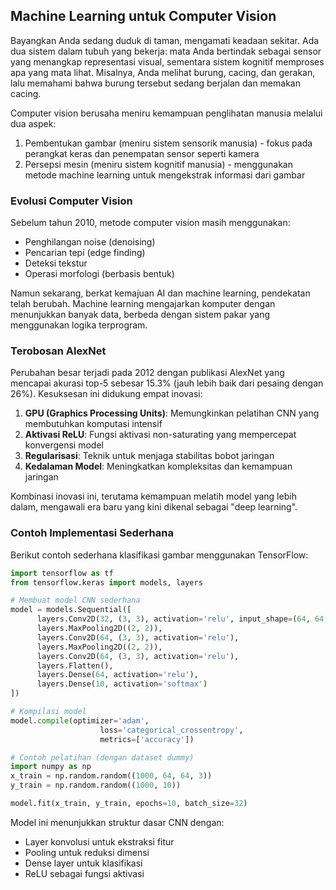 ## Machine Learning untuk Computer Vision

Bayangkan Anda sedang duduk di taman, mengamati keadaan sekitar. Ada dua sistem dalam tubuh yang bekerja: mata Anda bertindak sebagai sensor yang menangkap representasi visual, sementara sistem kognitif memproses apa yang mata lihat. Misalnya, Anda melihat burung, cacing, dan gerakan, lalu memahami bahwa burung tersebut sedang berjalan dan memakan cacing.

Computer vision berusaha meniru kemampuan penglihatan manusia melalui dua aspek:
1. Pembentukan gambar (meniru sistem sensorik manusia) - fokus pada perangkat keras dan penempatan sensor seperti kamera
2. Persepsi mesin (meniru sistem kognitif manusia) - menggunakan metode machine learning untuk mengekstrak informasi dari gambar

### Evolusi Computer Vision

Sebelum tahun 2010, metode computer vision masih menggunakan:
- Penghilangan noise (denoising)
- Pencarian tepi (edge finding)
- Deteksi tekstur
- Operasi morfologi (berbasis bentuk)

Namun sekarang, berkat kemajuan AI dan machine learning, pendekatan telah berubah. Machine learning mengajarkan komputer dengan menunjukkan banyak data, berbeda dengan sistem pakar yang menggunakan logika terprogram.

### Terobosan AlexNet

Perubahan besar terjadi pada 2012 dengan publikasi AlexNet yang mencapai akurasi top-5 sebesar 15.3% (jauh lebih baik dari pesaing dengan 26%). Kesuksesan ini didukung empat inovasi:

1. **GPU (Graphics Processing Units)**: Memungkinkan pelatihan CNN yang membutuhkan komputasi intensif
2. **Aktivasi ReLU**: Fungsi aktivasi non-saturating yang mempercepat konvergensi model
3. **Regularisasi**: Teknik untuk menjaga stabilitas bobot jaringan
4. **Kedalaman Model**: Meningkatkan kompleksitas dan kemampuan jaringan

Kombinasi inovasi ini, terutama kemampuan melatih model yang lebih dalam, mengawali era baru yang kini dikenal sebagai "deep learning".
### Contoh Implementasi Sederhana

Berikut contoh sederhana klasifikasi gambar menggunakan TensorFlow:

```python
import tensorflow as tf
from tensorflow.keras import models, layers

# Membuat model CNN sederhana
model = models.Sequential([
      layers.Conv2D(32, (3, 3), activation='relu', input_shape=(64, 64, 3)),
      layers.MaxPooling2D((2, 2)),
      layers.Conv2D(64, (3, 3), activation='relu'),
      layers.MaxPooling2D((2, 2)),
      layers.Conv2D(64, (3, 3), activation='relu'),
      layers.Flatten(),
      layers.Dense(64, activation='relu'),
      layers.Dense(10, activation='softmax')
])

# Kompilasi model
model.compile(optimizer='adam',
                    loss='categorical_crossentropy',
                    metrics=['accuracy'])

# Contoh pelatihan (dengan dataset dummy)
import numpy as np
x_train = np.random.random((1000, 64, 64, 3))
y_train = np.random.random((1000, 10))

model.fit(x_train, y_train, epochs=10, batch_size=32)
```

Model ini menunjukkan struktur dasar CNN dengan:
- Layer konvolusi untuk ekstraksi fitur
- Pooling untuk reduksi dimensi
- Dense layer untuk klasifikasi
- ReLU sebagai fungsi aktivasi